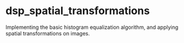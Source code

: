 # dsp_spatial_transformations
Implementing the basic histogram equalization algorithm, and applying spatial transformations on images.
